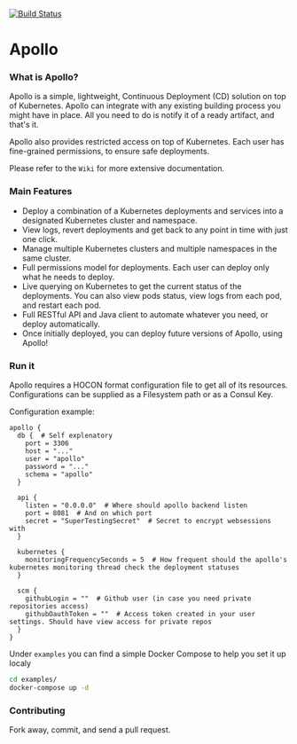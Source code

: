 [![Build Status](https://travis-ci.org/logzio/apollo.svg?branch=master)](https://travis-ci.org/logzio/apollo)

# Apollo

### What is Apollo?
Apollo is a simple, lightweight, Continuous Deployment (CD) solution on top of Kubernetes.
Apollo can integrate with any existing building process you might have in place. All you need to do is notify it of a ready artifact, and that's it.

Apollo also provides restricted access on top of Kubernetes.
Each user has fine-grained permissions, to ensure safe deployments.

Please refer to the `Wiki` for more extensive documentation.

### Main Features
- Deploy a combination of a Kubernetes deployments and services into a designated Kubernetes cluster and namespace. 
- View logs, revert deployments and get back to any point in time with just one click.
- Manage multiple Kubernetes clusters and multiple namespaces in the same cluster.
- Full permissions model for deployments. Each user can deploy only what he needs to deploy.
- Live querying on Kubernetes to get the current status of the deployments. You can also view pods status, view logs from each pod, and restart each pod.
- Full RESTful API and Java client to automate whatever you need, or deploy automatically.
- Once initially deployed, you can deploy future versions of Apollo, using Apollo!


### Run it
Apollo requires a HOCON format configuration file to get all of its resources. Configurations can be supplied as a Filesystem path or as a Consul Key.

Configuration example:
```hocon
apollo {
  db {  # Self explenatory
    port = 3306
    host = "..."
    user = "apollo"
    password = "..."
    schema = "apollo"
  }

  api {
    listen = "0.0.0.0"  # Where should apollo backend listen
    port = 8081  # And on which port
    secret = "SuperTestingSecret"  # Secret to encrypt websessions with
  }

  kubernetes {
    monitoringFrequencySeconds = 5  # How frequent should the apollo's kubernetes monitoring thread check the deployment statuses
  }

  scm {
    githubLogin = ""  # Github user (in case you need private repositories access)
    githubOauthToken = ""  # Access token created in your user settings. Should have view access for private repos
  }
}
```
Under `examples` you can find a simple Docker Compose to help you set it up localy

```bash
cd examples/
docker-compose up -d
```

### Contributing
Fork away, commit, and send a pull request.
